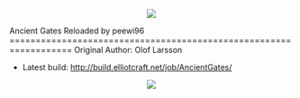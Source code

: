 <p align="center">
<img src="http://cdn.elliotcraft.net/styles/minecraft/xenforo/logo.png" />
</p>
Ancient Gates Reloaded by peewi96
==================================================================
Original Author: Olof Larsson


- Latest build: http://build.elliotcraft.net/job/AncientGates/

<p align="center">
<img src="http://api.mcstats.org/signature/AncientGates.png" />
</p>
